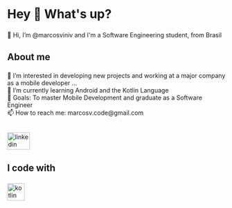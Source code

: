 <h1 align="left">Hey 👋 What's up?</h1>

###

<p align="left">👋 Hi, I’m @marcosviniv and I'm a Software Engineering student, from Brasil</p>

###

<h2 align="left">About me</h2>

###

<p align="left">👀 I’m interested in developing new projects and working at a major company as a mobile developer ...<br>🌱 I’m currently learning Android and the Kotlin Language <br>🎯 Goals: To master Mobile Development and graduate as a Software Engineer<br>📫 How to reach me: marcosv.code@gmail.com</p>
<br>
<div align="left">
  <img src="https://raw.githubusercontent.com/marcosviniv/profile-readme-generator/master/src/assets/icons/social/linkedin/default.svg" width="52" height="40" alt="linkedin logo"  />
</div>

###

<h2 align="left">I code with</h2>

###

<div align="left">
  <img src="[https://cdn.jsdelivr.net/gh/devicons/devicon/icons/javascript/javascript-original.svg](https://iconduck.com/icons/13103/kotlin-original?shared)" height="40" alt="kotlin logo"  />
  <img width="12" />
</div>

###
